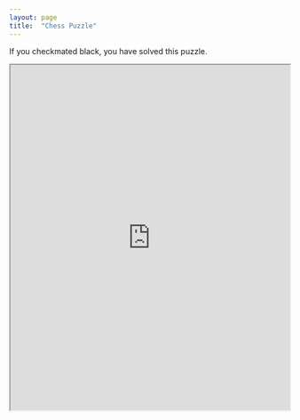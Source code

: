 ```yaml
---
layout: page
title:  "Chess Puzzle" 
---
```

If you checkmated black, you have solved this puzzle.
<iframe style='width:100%; height:621px;'
 src='https://www.apronus.com/chess/puzzle/?p=0rnbqkbnrXppppp2pX5p2X6p1X4P3X2N5XPPPP1PPPXR1BQKBNR_w_KQkq_-_0_1&N=1&w=y&h=%3Ch3%3EWhite%20to%20play.%3C%2Fh3%3E'>

[Event "Chessboard Editor at Apronus.com"]
[Site "https://www.apronus.com/chess/puzzle/editor.php"]
[Date "2020.08.04"]
[Round "-"]
[White "?"]
[Black "?"]
[Result "*"]
[SetUp "1"]
[FEN "rnbqkbnr/ppppp2p/5p2/6p1/4P3/2N5/PPPP1PPP/R1BQKBNR w KQkq - 0 1"]

1.Qh5# *


</iframe>


